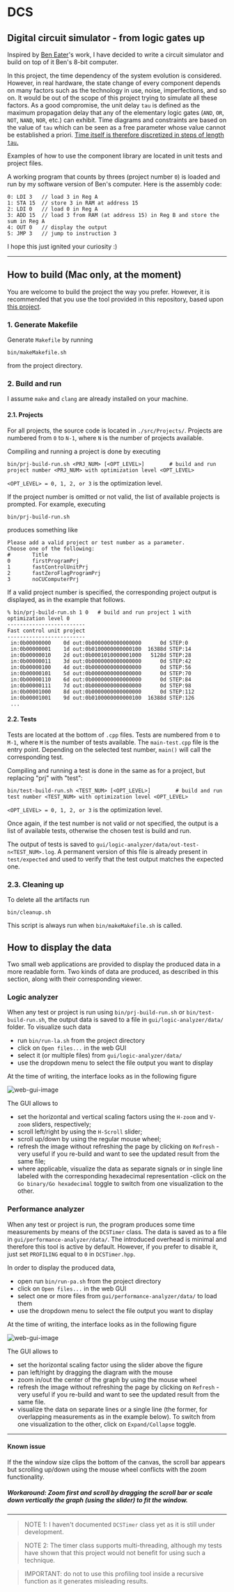 # DCS
## Digital circuit simulator - from logic gates up

Inspired by [Ben Eater](https://www.youtube.com/watch?v=HyznrdDSSGM&list=PLowKtXNTBypGqImE405J2565dvjafglHU)'s work, I have decided to write a circuit simulator and build on top of it Ben's 8-bit computer.

In this project, the time dependency of the system evolution is considered. However, in real hardware, the state change of every component depends on many factors such as the technology in use, noise, imperfections, and so on. It would be out of the scope of this project trying to simulate all these factors. As a good compromise, the unit delay `tau` is defined as the maximum propagation delay that any of the elementary logic gates (`AND`, `OR`, `NOT`, `NAND`, `NOR`, etc.) can exhibit. Time diagrams and constraints are based on the value of `tau` which can be seen as a free parameter whose value cannot be established a priori. <u>Time itself is therefore discretized in steps of length `tau`.</u>

Examples of how to use the component library are located in unit tests and project files.

A working program that counts by threes (project number `0`) is loaded and run by my software version of Ben's computer. Here is the assembly code:

```
0: LDI 3   // load 3 in Reg A
1: STA 15  // store 3 in RAM at address 15
2: LDI 0   // load 0 in Reg A
3: ADD 15  // load 3 from RAM (at address 15) in Reg B and store the sum in Reg A
4: OUT 0   // display the output
5: JMP 3   // jump to instruction 3
```
I hope this just ignited your curiosity :)

---

## How to build (Mac only, at the moment)
You are welcome to build the project the way you prefer. However, it is recommended that you use the tool provided in this repository, based upon [this project](https://github.com/antonioastorino/MMF).

### 1. Generate Makefile
Generate `Makefile` by running

```
bin/makeMakefile.sh
```
from the project directory.

### 2. Build and run

I assume `make` and `clang` are already installed on your machine.

#### 2.1. Projects
For all projects, the source code is located in `./src/Projects/`. Projects are numbered from `0` to `N-1`, where `N` is the number of projects available.

Compiling and running a project is done by executing

```
bin/prj-build-run.sh <PRJ_NUM> [<OPT_LEVEL>]        # build and run project number <PRJ_NUM> with optimization level <OPT_LEVEL>
```
`<OPT_LEVEL> = 0, 1, 2, or 3` is the optimization level.

If the project number is omitted or not valid, the list of available projects is prompted. For example, executing

```
bin/prj-build-run.sh
```

produces something like

```
Please add a valid project or test number as a parameter.
Choose one of the following:
#       Title
0       firstProgramPrj
1       fastControlUnitPrj
2       fastZeroFlagProgramPrj
3       noCUComputerPrj
```
If a valid project number is specified, the corresponding project output is displayed, as in the example that follows.

```
% bin/prj-build-run.sh 1 0   # build and run project 1 with optimization level 0              
-------------------------
Fast control unit project
-------------------------
 in:0b00000000    0d out:0b0000000000000000      0d STEP:0
 in:0b00000001    1d out:0b0100000000000100  16388d STEP:14
 in:0b00000010    2d out:0b0001010000001000   5128d STEP:28
 in:0b00000011    3d out:0b0000000000000000      0d STEP:42
 in:0b00000100    4d out:0b0000000000000000      0d STEP:56
 in:0b00000101    5d out:0b0000000000000000      0d STEP:70
 in:0b00000110    6d out:0b0000000000000000      0d STEP:84
 in:0b00000111    7d out:0b0000000000000000      0d STEP:98
 in:0b00001000    8d out:0b0000000000000000      0d STEP:112
 in:0b00001001    9d out:0b0100000000000100  16388d STEP:126
 ...
```
#### 2.2. Tests
Tests are located at the bottom of `.cpp` files. Tests are numbered from `0` to `M-1`, where `M` is the number of tests available. The `main-test.cpp` file is the entry point. Depending on the selected test number, `main()` will call the corresponding test.

Compiling and running a test is done in the same as for a project, but replacing "prj" with "test":

```
bin/test-build-run.sh <TEST_NUM> [<OPT_LEVEL>]        # build and run test number <TEST_NUM> with optimization level <OPT_LEVEL>
```
`<OPT_LEVEL> = 0, 1, 2, or 3` is the optimization level.

Once again, if the test number is not valid or not specified, the output is a list of available tests, otherwise the chosen test is build and run.

The output of tests is saved to `gui/logic-analyzer/data/out-test-n<TEST_NUM>.log`. A permanent version of this file is already present in `test/expected` and used to verify that the test output matches the expected one.

### 2.3. Cleaning up

To delete all the artifacts run

```
bin/cleanup.sh
```

This script is always run when `bin/makeMakefile.sh` is called.

## How to display the data
Two small web applications are provided to display the produced data in a more readable form. Two kinds of data are produced, as described in this section, along with their corresponding viewer.

### Logic analyzer
When any test or project is run using `bin/prj-build-run.sh` or `bin/test-build-run.sh`, the output data is saved to a file in `gui/logic-analyzer/data/` folder. To visualize such data

- run `bin/run-la.sh` from the project directory
- click on `Open files...` in the web GUI
- select it (or multiple files) from `gui/logic-analyzer/data/`
- use the dropdown menu to select the file output you want to display

 At the time of writing, the interface looks as in the following figure

![web-gui-image](https://github.com/antonioastorino/DCS/blob/master/doc/images/web-gui-0.png)

The GUI allows to

- set the horizontal and vertical scaling factors using the `H-zoom` and `V-zoom` sliders, respectively;
- scroll left/right by using the `H-Scroll` slider;
- scroll up/down by using the regular mouse wheel;
- refresh the image without refreshing the page by clicking on `Refresh` - very useful if you re-build and want to see the updated result from the same file;
- where applicable, visualize the data as separate signals or in single line labeled with the corresponding hexadecimal representation -click on the `Go binary/Go hexadecimal` toggle to switch from one visualization to the other.

### Performance analyzer
When any test or project is run, the program produces some time measurements by means of the `DCSTimer` class. The data is saved as to a file in `gui/performance-analyzer/data/`. The introduced overhead is minimal and therefore this tool is active by default. However, if you prefer to disable it, just set `PROFILING` equal to `0` in `DCSTimer.hpp`.

In order to display the produced data,

- open run `bin/run-pa.sh` from the project directory
- click on `Open files...` in the web GUI
- select one or more files from `gui/performance-analyzer/data/` to load them
- use the dropdown menu to select the file output you want to display

 At the time of writing, the interface looks as in the following figure

![web-gui-image](https://github.com/antonioastorino/DCS/blob/master/doc/images/web-gui-1.png)

The GUI allows to

- set the horizontal scaling factor using the slider above the figure
- pan left/right by dragging the diagram with the mouse
- zoom in/out the center of the graph by using the mouse wheel
- refresh the image without refreshing the page by clicking on `Refresh` - very useful if you re-build and want to see the updated result from the same file.
- visualize the data on separate lines or a single line (the former, for overlapping measurements as in the example below). To switch from one visualization to the other, click on `Expand/Collapse` toggle.

---

#### Known issue
If the the window size clips the bottom of the canvas, the scroll bar appears but scrolling up/down using the mouse wheel conflicts with the zoom functionality.
##### Workaround: Zoom first and scroll by dragging the scroll bar or scale down vertically the graph (using the slider) to fit the window.

---

> NOTE 1: I haven't documented `DCSTimer` class yet as it is still under development.

> NOTE 2: The timer class supports multi-threading, although my tests have shown that this project would not benefit for using such a technique. 

> IMPORTANT: do not to use this profiling tool inside a recursive function as it generates misleading results.
